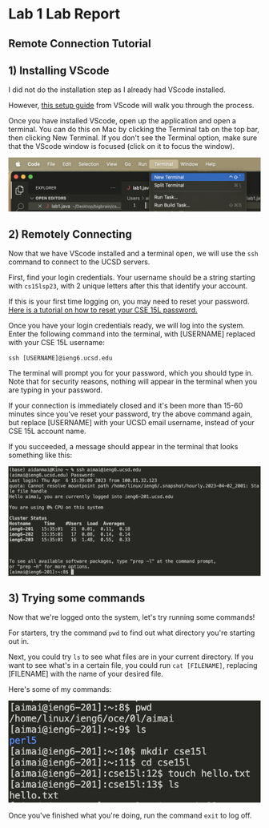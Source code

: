 # Lab 1 Lab Report

## Remote Connection Tutorial

## 1) Installing VScode

I did not do the installation step as I already had VScode installed.

However, [this setup guide](https://code.visualstudio.com/docs/setup/setup-overview) from VScode will walk you through the process.

Once you have installed VScode, open up the application and open a terminal. You can do this on Mac by clicking the Terminal tab on the top bar, then clicking New Terminal. If you don't see the Terminal option, make sure that the VScode window is focused (click on it to focus the window).

![Image](terminal.png)

## 2) Remotely Connecting

Now that we have VScode installed and a terminal open, we will use the `ssh` command to connect to the UCSD servers.

First, find your login credentials. Your username should be a string starting with `cs15lsp23`, with 2 unique letters after this that identify your account.

If this is your first time logging on, you may need to reset your password. [Here is a tutorial on how to reset your CSE 15L password.](https://drive.google.com/file/d/17IDZn8Qq7Q0RkYMxdiIR0o6HJ3B5YqSW/view?usp=share_link)

Once you have your login credentials ready, we will log into the system. Enter the following command into the terminal, with [USERNAME] replaced with your CSE 15L username:

```
ssh [USERNAME]@ieng6.ucsd.edu
```

The terminal will prompt you for your password, which you should type in. Note that for security reasons, nothing will appear in the terminal when you are typing in your password.

If your connection is immediately closed and it's been more than 15-60 minutes since you've reset your password, try the above command again, but replace [USERNAME] with your UCSD email username, instead of your CSE 15L account name.

If you succeeded, a message should appear in the terminal that looks something like this:

![Image](logged_on.png)

## 3) Trying some commands

Now that we're logged onto the system, let's try running some commands!

For starters, try the command `pwd` to find out what directory you're starting out in.

Next, you could try `ls` to see what files are in your current directory. If you want to see what's in a certain file, you could run `cat [FILENAME]`, replacing [FILENAME] with the name of your desired file.

Here's some of my commands:

![Image](commands.png)

Once you've finished what you're doing, run the command `exit` to log off.
